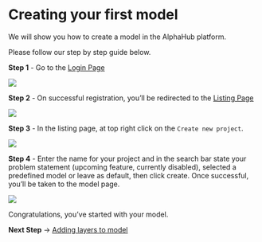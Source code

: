 # Creating your first model

We will show you how to create a model in the AlphaHub platform.

Please follow our step by step guide below.

**Step 1** - Go to the [Login Page](https://www.alphahub.dev/login)

![](assets/images/introduction/login.png)

**Step 2** - On successful registration, you’ll be redirected to the [Listing Page](https://www.alphahub.dev/dashboard)

![](assets/images/introduction/blank-listing.png)

**Step 3** - In the listing page, at top right click on the `Create new project`.

![](assets/images/interface/create.png)

**Step 4** - Enter the name for your project and in the search bar state your problem statement (upcoming feature, currently disabled), selected a predefined model or leave as default, then click create. Once successful, you’ll be taken to the model page.

![](assets/images/introduction/blank-canvas.png)


Congratulations, you’ve started with your model.

**Next Step** -> [Adding layers to model](/getting-started/adding-layers-to-model)